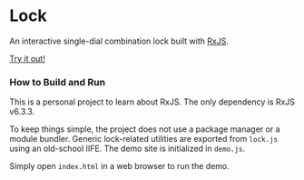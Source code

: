# Lock

An interactive single-dial combination lock built with [RxJS](https://rxjs-dev.firebaseapp.com/).

[Try it out!](http://lock.tim-phillips.com)

### How to Build and Run

This is a personal project to learn about RxJS. The only dependency is RxJS v6.3.3.

To keep things simple, the project does not use a package manager or a module bundler. Generic lock-related utilities are exported from `lock.js` using an old-school IIFE. The demo site is initialized in `demo.js`.

Simply open `index.html` in a web browser to run the demo.
